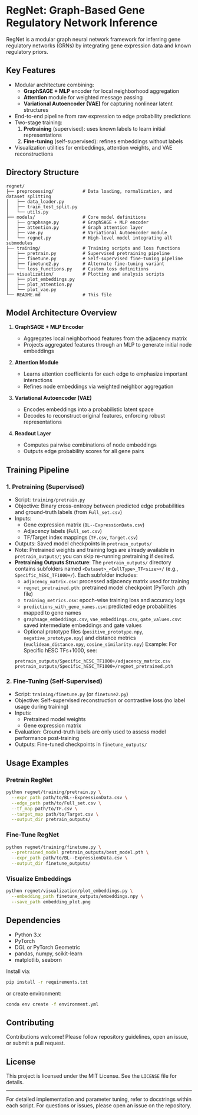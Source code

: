 # RegNet: Graph-Based Gene Regulatory Network Inference

RegNet is a modular graph neural network framework for inferring gene regulatory networks (GRNs) by integrating gene expression data and known regulatory priors.

## Key Features

- Modular architecture combining:
  - **GraphSAGE + MLP** encoder for local neighborhood aggregation
  - **Attention** module for weighted message passing
  - **Variational Autoencoder (VAE)** for capturing nonlinear latent structures
- End-to-end pipeline from raw expression to edge probability predictions
- Two-stage training:
  1. **Pretraining** (supervised): uses known labels to learn initial representations
  2. **Fine-tuning** (self-supervised): refines embeddings without labels
- Visualization utilities for embeddings, attention weights, and VAE reconstructions

## Directory Structure

```
regnet/
├── preprocessing/           # Data loading, normalization, and dataset splitting
│   ├── data_loader.py
│   ├── train_test_split.py
│   └── utils.py
├── models/                  # Core model definitions
│   ├── graphsage.py         # GraphSAGE + MLP encoder
│   ├── attention.py         # Graph attention layer
│   ├── vae.py               # Variational Autoencoder module
│   └── regnet.py            # High-level model integrating all submodules
├── training/                # Training scripts and loss functions
│   ├── pretrain.py          # Supervised pretraining pipeline
│   ├── finetune.py          # Self-supervised fine-tuning pipeline
│   ├── finetune2.py         # Alternate fine-tuning variant
│   └── loss_functions.py    # Custom loss definitions
├── visualization/           # Plotting and analysis scripts
│   ├── plot_embeddings.py
│   ├── plot_attention.py
│   └── plot_vae.py
└── README.md                # This file
```

## Model Architecture Overview

1. **GraphSAGE + MLP Encoder**
   - Aggregates local neighborhood features from the adjacency matrix
   - Projects aggregated features through an MLP to generate initial node embeddings

2. **Attention Module**
   - Learns attention coefficients for each edge to emphasize important interactions
   - Refines node embeddings via weighted neighbor aggregation

3. **Variational Autoencoder (VAE)**
   - Encodes embeddings into a probabilistic latent space
   - Decodes to reconstruct original features, enforcing robust representations

4. **Readout Layer**
   - Computes pairwise combinations of node embeddings
   - Outputs edge probability scores for all gene pairs

## Training Pipeline

### 1. Pretraining (Supervised)

- Script: `training/pretrain.py`
- Objective: Binary cross-entropy between predicted edge probabilities and ground-truth labels (from `Full_set.csv`)
- Inputs:
  - Gene expression matrix (`BL--ExpressionData.csv`)
  - Adjacency labels (`Full_set.csv`)
  - TF/Target index mappings (`TF.csv`, `Target.csv`)
- Outputs: Saved model checkpoints in `pretrain_outputs/`
- Note: Pretrained weights and training logs are already available in `pretrain_outputs/`; you can skip re-running pretraining if desired.
- **Pretraining Outputs Structure**:
  The `pretrain_outputs/` directory contains subfolders named `<Dataset>_<CellType>_TF<size>+/` (e.g., `Specific_hESC_TF1000+/`). Each subfolder includes:
    - `adjacency_matrix.csv`: processed adjacency matrix used for training
    - `regnet_pretrained.pth`: pretrained model checkpoint (PyTorch .pth file)
    - `training_metrics.csv`: epoch-wise training loss and accuracy logs
    - `predictions_with_gene_names.csv`: predicted edge probabilities mapped to gene names
    - `graphsage_embeddings.csv`, `vae_embeddings.csv`, `gate_values.csv`: saved intermediate embeddings and gate values
    - Optional prototype files (`positive_prototype.npy`, `negative_prototype.npy`) and distance metrics (`euclidean_distance.npy`, `cosine_similarity.npy`)
  Example: For Specific hESC TFs+1000, see:
  ```
  pretrain_outputs/Specific_hESC_TF1000+/adjacency_matrix.csv
  pretrain_outputs/Specific_hESC_TF1000+/regnet_pretrained.pth
  ```

### 2. Fine-Tuning (Self-Supervised)

- Script: `training/finetune.py` (or `finetune2.py`)
- Objective: Self-supervised reconstruction or contrastive loss (no label usage during training)
- Inputs:
  - Pretrained model weights
  - Gene expression matrix
- Evaluation: Ground-truth labels are only used to assess model performance post-training
- Outputs: Fine-tuned checkpoints in `finetune_outputs/`

## Usage Examples

### Pretrain RegNet
```bash
python regnet/training/pretrain.py \
  --expr_path path/to/BL--ExpressionData.csv \
  --edge_path path/to/Full_set.csv \
  --tf_map path/to/TF.csv \
  --target_map path/to/Target.csv \
  --output_dir pretrain_outputs/
```

### Fine-Tune RegNet
```bash
python regnet/training/finetune.py \
  --pretrained_model pretrain_outputs/best_model.pth \
  --expr_path path/to/BL--ExpressionData.csv \
  --output_dir finetune_outputs/
```

### Visualize Embeddings
```bash
python regnet/visualization/plot_embeddings.py \
  --embedding_path finetune_outputs/embeddings.npy \
  --save_path embedding_plot.png
```

## Dependencies

- Python 3.x
- PyTorch
- DGL or PyTorch Geometric
- pandas, numpy, scikit-learn
- matplotlib, seaborn

Install via:
```bash
pip install -r requirements.txt
```
or create environment:
```bash
conda env create -f environment.yml
```

## Contributing

Contributions welcome! Please follow repository guidelines, open an issue, or submit a pull request.

## License

This project is licensed under the MIT License. See the `LICENSE` file for details.

---

For detailed implementation and parameter tuning, refer to docstrings within each script. For questions or issues, please open an issue on the repository. 